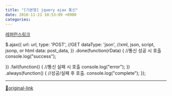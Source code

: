 ```yaml
---
title: "[기본형] jquery ajax 통신"
date: 2016-11-21 10:53:09 +0900
categories: 
---
```

  

[레퍼런스링크](http://api.jquery.com/jquery.ajax/ "레퍼런스링크")  

$.ajax({
	url: url,
	type: 'POST', //GET
	dataType: 'json', //xml, json, script, jsonp, or html
	data: post_data,
})
.done(function(rData) { //통신 성공 시 호출
	console.log("success");
	
})
.fail(function() { //통신 실패 시 호출
	console.log("error");
})
.always(function() { //성공/실패 후 호출.
	console.log("complete");
});




***
[🔗original-link](http://www.mins01.com/mh/tech/read/1047)